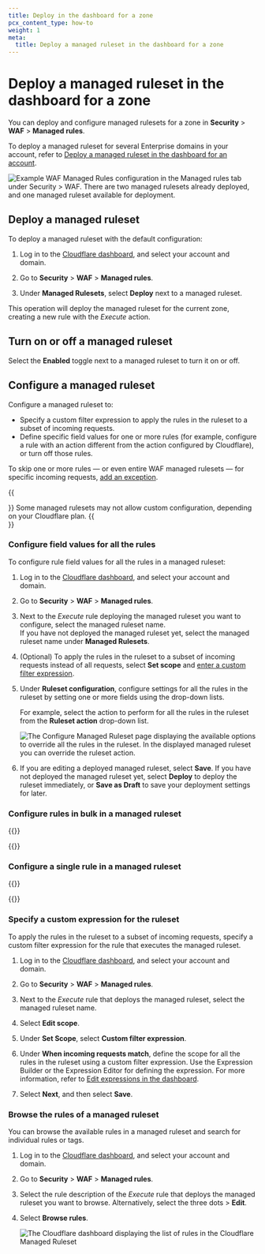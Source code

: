 ```yaml
---
title: Deploy in the dashboard for a zone
pcx_content_type: how-to
weight: 1
meta:
  title: Deploy a managed ruleset in the dashboard for a zone
---
```


# Deploy a managed ruleset in the dashboard for a zone

You can deploy and configure managed rulesets for a zone in **Security** > **WAF** > **Managed rules**.

To deploy a managed ruleset for several Enterprise domains in your account, refer to [Deploy a managed ruleset in the dashboard for an account](/waf/managed-rules/deploy-account-dashboard/).

![Example WAF Managed Rules configuration in the Managed rules tab under Security > WAF. There are two managed rulesets already deployed, and one managed ruleset available for deployment.](/images/waf/waf-managed-rules-tab.png)

## Deploy a managed ruleset

To deploy a managed ruleset with the default configuration:

1. Log in to the [Cloudflare dashboard](https://dash.cloudflare.com/), and select your account and domain.

2. Go to **Security** > **WAF** > **Managed rules**.

3. Under **Managed Rulesets**, select **Deploy** next to a managed ruleset.

This operation will deploy the managed ruleset for the current zone, creating a new rule with the _Execute_ action.

## Turn on or off a managed ruleset

Select the **Enabled** toggle next to a managed ruleset to turn it on or off.

## Configure a managed ruleset

Configure a managed ruleset to:

- Specify a custom filter expression to apply the rules in the ruleset to a subset of incoming requests.
- Define specific field values for one or more rules (for example, configure a rule with an action different from the action configured by Cloudflare), or turn off those rules.

To skip one or more rules — or even entire WAF managed rulesets — for specific incoming requests, [add an exception](/waf/managed-rules/waf-exceptions/).

{{<Aside type="note">}}
Some managed rulesets may not allow custom configuration, depending on your Cloudflare plan.
{{</Aside>}}

### Configure field values for all the rules

To configure rule field values for all the rules in a managed ruleset:

1. Log in to the [Cloudflare dashboard](https://dash.cloudflare.com/), and select your account and domain.

2. Go to **Security** > **WAF** > **Managed rules**.

3. Next to the _Execute_ rule deploying the managed ruleset you want to configure, select the managed ruleset name.<br> If you have not deployed the managed ruleset yet, select the managed ruleset name under **Managed Rulesets**.

4. (Optional) To apply the rules in the ruleset to a subset of incoming requests instead of all requests, select **Set scope** and [enter a custom filter expression](#specify-a-custom-expression-for-the-ruleset).

5. Under **Ruleset configuration**, configure settings for all the rules in the ruleset by setting one or more fields using the drop-down lists.

    For example, select the action to perform for all the rules in the ruleset from the **Ruleset action** drop-down list.

    ![The Configure Managed Ruleset page displaying the available options to override all the rules in the ruleset. In the displayed managed ruleset you can override the ruleset action.](/images/waf/waf-configure-ruleset.png)

6. If you are editing a deployed managed ruleset, select **Save**. If you have not deployed the managed ruleset yet, select **Deploy** to deploy the ruleset immediately, or **Save as Draft** to save your deployment settings for later.

### Configure rules in bulk in a managed ruleset

{{<render file="_managed-rules-browse-zone.md">}}

{{<render file="_managed-ruleset-configure-rules-in-bulk.md">}}

### Configure a single rule in a managed ruleset

{{<render file="_managed-rules-browse-zone.md">}}

{{<render file="_managed-ruleset-configure-single-rule.md">}}

### Specify a custom expression for the ruleset

To apply the rules in the ruleset to a subset of incoming requests, specify a custom filter expression for the rule that executes the managed ruleset.

1. Log in to the [Cloudflare dashboard](https://dash.cloudflare.com/), and select your account and domain.

2. Go to **Security** > **WAF** > **Managed rules**.

3. Next to the _Execute_ rule that deploys the managed ruleset, select the managed ruleset name.

4. Select **Edit scope**.

5. Under **Set Scope**, select **Custom filter expression**.

6. Under **When incoming requests match**, define the scope for all the rules in the ruleset using a custom filter expression. Use the Expression Builder or the Expression Editor for defining the expression. For more information, refer to [Edit expressions in the dashboard](/ruleset-engine/rules-language/expressions/edit-expressions/).

7. Select **Next**, and then select **Save**.

### Browse the rules of a managed ruleset

You can browse the available rules in a managed ruleset and search for individual rules or tags.

1. Log in to the [Cloudflare dashboard](https://dash.cloudflare.com/), and select your account and domain.

2. Go to **Security** > **WAF** > **Managed rules**.

3. Select the rule description of the _Execute_ rule that deploys the managed ruleset you want to browse. Alternatively, select the three dots > **Edit**.

4. Select **Browse rules**.

    ![The Cloudflare dashboard displaying the list of rules in the Cloudflare Managed Ruleset](/images/waf/waf-browse-rules.png)
